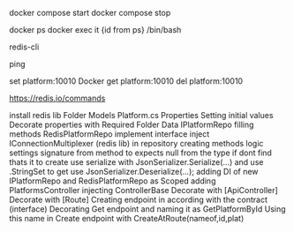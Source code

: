 docker compose start
docker compose stop

docker ps
docker exec it {id from ps} /bin/bash

redis-cli

ping

set platform:10010 Docker
get platform:10010
del platform:10010

https://redis.io/commands

install redis lib
Folder Models
	Platform.cs
Properties
Setting initial values
Decorate properties with Required
Folder Data
	IPlatformRepo
filling methods
	RedisPlatformRepo
implement interface
inject IConnectionMultiplexer (redis lib) in repository
creating methods logic
settings signature from method to expects null from the type
if dont find thats it
to create use serialize with JsonSerializer.Serialize(...)
and use .StringSet
to get use JsonSerializer.Deserialize<Platform>(...);
adding DI of new IPlatformRepo and RedisPlatformRepo as Scoped
adding PlatformsController
injecting ControllerBase
Decorate with [ApiController]
Decorate with [Route]
Creating endpoint in according with the contract (interface)
Decorating Get endpoint and naming it as GetPlatformById
Using this name in Create endpoint with CreateAtRoute(nameof,id,plat)
